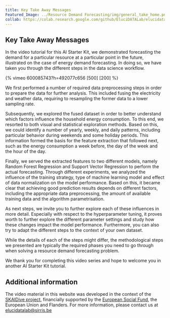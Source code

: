 ```yaml
---
title: Key Take Away Messages
Featured_Image: ../Resource Demand Forecasting/img/general_take_home.png
collab: https://colab.research.google.com/github/EluciDATALab/elucidatalab.starterkits/blob/main/notebooks/SK_1_3_Resource_Demand_Forecasting/elucidata_demonstrator_1_3.ipynb
---
```


## Key Take Away Messages
In the video tutorial for this AI Starter Kit, we demonstrated forecasting the demand for a particular resource at a particular point in the future, illustrated on the case of energy demand forecasting. In doing so, we have taken you through the different steps in the data science workflow.

{% vimeo 600085743?h=492077c656 [500] [200] %}

We first performed a number of required data preprocessing steps in order to prepare the data for further analysis. This included fusing the electricity and weather data, requiring to resampling the former data to a lower sampling rate.

Subsequently, we explored the fused dataset in order to better understand which factors influence the household energy consumption. To this end, we resorted to both visual and statistical exploration methods. Based on this, we could identify a number of yearly, weekly, and daily patterns, including particular behavior during weekends and some holiday periods. This information formed the basis for the feature extraction that followed next, such as the energy consumption a week before, the day of the week and the hour of the day.

Finally, we served the extracted features to two different models, namely Random Forest Regression and Support Vector Regression to perform the actual forecasting. Through different experiments, we analyzed the influence of the training strategy, type of machine learning model and effect of data normalization on the model performance. Based on this, it became clear that achieving good prediction results depends on different factors, including the appropriate data preprocessing, the amount of available training data and the algorithm parametrisation.

As next steps, we invite you to further explore each of these influences in more detail. Especially with respect to the hyperparameter tuning, it proves worth to further explore the different parameter settings and study how these changes impact the model performance. Furthermore, you can also try to adapt the different steps to the context of your own dataset.

While the details of each of the steps might differ, the methodological steps we presented are typically the required phases you need to go through when solving a resource demand forecasting problem.

We thank you for completing this video series and hope to welcome you in another AI Starter Kit tutorial.

## Additional information

The video material in this website was developed in the context of the [SKAIDive project](https://elucidata.be/skaidive), financially supported by the [European Social Fund](https://www.esf-vlaanderen.be), the European Union and Flanders. For more information, please contact us at <elucidatalab@sirris.be>
